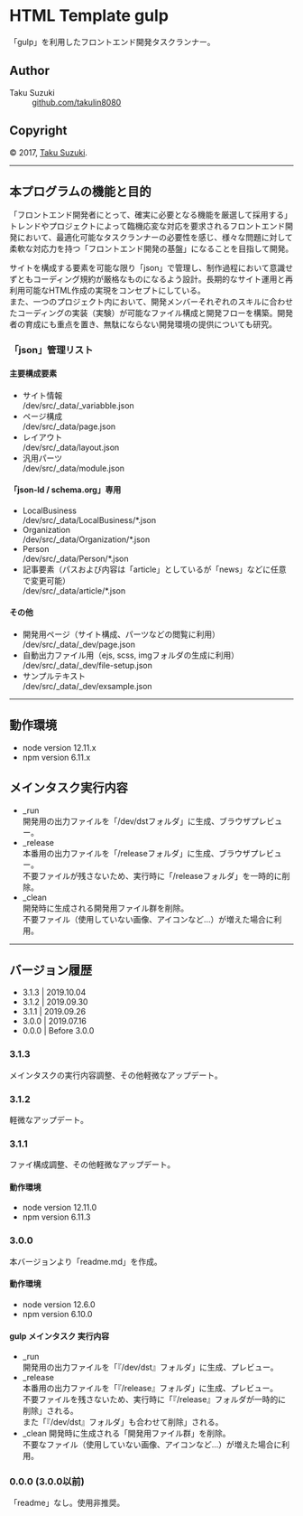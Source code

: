 # HTML Template gulp
「gulp」を利用したフロントエンド開発タスクランナー。

## Author
<dl>
	<dt>Taku Suzuki</dt>
	<dd><a href="https://github.com/takulin8080">github.com/takulin8080</a></dd>
</dl>

## Copyright
&copy; 2017, <a href="https://github.com/takulin8080">Taku Suzuki</a>.

---

## 本プログラムの機能と目的
「フロントエンド開発者にとって、確実に必要となる機能を厳選して採用する」  
トレンドやプロジェクトによって臨機応変な対応を要求されるフロントエンド開発において、最適化可能なタスクランナーの必要性を感じ、様々な問題に対して柔軟な対応力を持つ「フロントエンド開発の基盤」になることを目指して開発。  

サイトを構成する要素を可能な限り「json」で管理し、制作過程において意識せずともコーディング規約が厳格なものになるよう設計。長期的なサイト運用と再利用可能なHTML作成の実現をコンセプトにしている。  
また、一つのプロジェクト内において、開発メンバーそれぞれのスキルに合わせたコーディングの実装（実験）が可能なファイル構成と開発フローを構築。開発者の育成にも重点を置き、無駄にならない開発環境の提供についても研究。

### 「json」管理リスト

#### 主要構成要素
- サイト情報  
/dev/src/_data/_variabble.json
- ページ構成  
/dev/src/_data/page.json
- レイアウト  
/dev/src/_data/layout.json
- 汎用パーツ  
/dev/src/_data/module.json

#### 「json-ld / schema.org」専用
- LocalBusiness  
/dev/src/_data/LocalBusiness/*.json
- Organization  
/dev/src/_data/Organization/*.json
- Person  
/dev/src/_data/Person/*.json
- 記事要素（パスおよび内容は「article」としているが「news」などに任意で変更可能）  
/dev/src/_data/article/*.json

#### その他
- 開発用ページ（サイト構成、パーツなどの閲覧に利用）  
/dev/src/_data/_dev/page.json
- 自動出力ファイル用（ejs, scss, imgフォルダの生成に利用）  
/dev/src/_data/_dev/file-setup.json
- サンプルテキスト  
/dev/src/_data/_dev/exsample.json

---

## 動作環境
- node version 12.11.x
- npm version 6.11.x

## メインタスク実行内容

- _run  
開発用の出力ファイルを「/dev/dstフォルダ」に生成、ブラウザプレビュー。
- _release  
本番用の出力ファイルを「/releaseフォルダ」に生成、ブラウザプレビュー。  
不要ファイルが残さないため、実行時に「/releaseフォルダ」を一時的に削除。
- _clean  
開発時に生成される開発用ファイル群を削除。  
不要ファイル（使用していない画像、アイコンなど...）が増えた場合に利用。

---

## バージョン履歴
- 3.1.3 | 2019.10.04
- 3.1.2 | 2019.09.30
- 3.1.1 | 2019.09.26
- 3.0.0 | 2019.07.16
- 0.0.0 | Before 3.0.0

### 3.1.3
メインタスクの実行内容調整、その他軽微なアップデート。

### 3.1.2
軽微なアップデート。

### 3.1.1
ファイ構成調整、その他軽微なアップデート。

#### 動作環境
- node version 12.11.0
- npm version 6.11.3

### 3.0.0
本バージョンより「readme.md」を作成。

#### 動作環境
- node version 12.6.0
- npm version 6.10.0

#### gulp メインタスク 実行内容
- _run  
開発用の出力ファイルを「『/dev/dst』フォルダ」に生成、プレビュー。
- _release  
本番用の出力ファイルを「『/release』フォルダ」に生成、プレビュー。  
不要ファイルを残さないため、実行時に「『/release』フォルダが一時的に削除」される。  
また「『/dev/dst』フォルダ」も合わせて削除」される。
- _clean
開発時に生成される「開発用ファイル群」を削除。  
不要なファイル（使用していない画像、アイコンなど...）が増えた場合に利用。

### 0.0.0 (3.0.0以前)
「readme」なし。使用非推奨。
